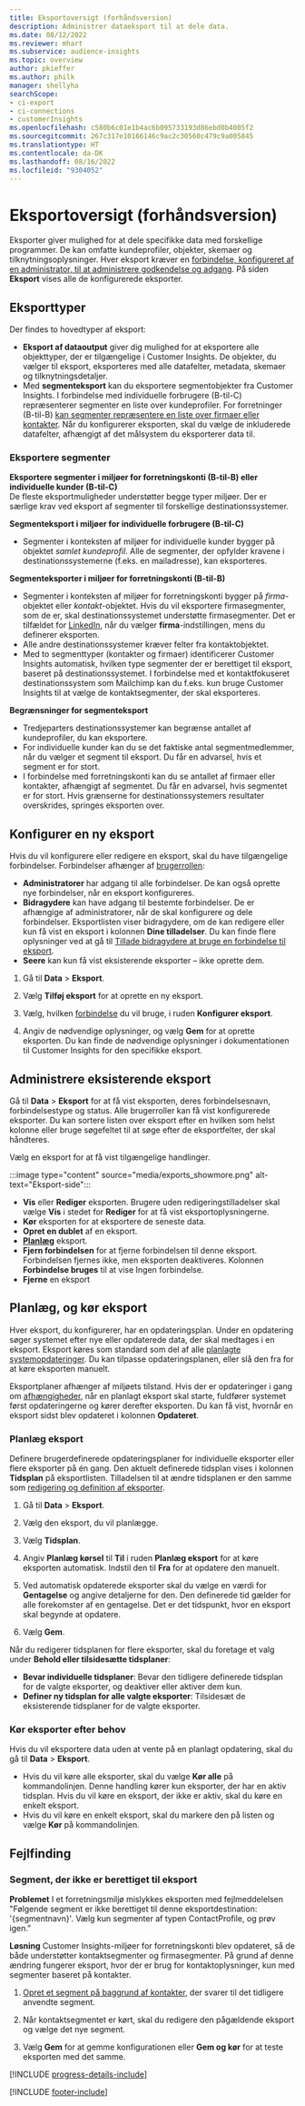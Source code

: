 ```yaml
---
title: Eksportoversigt (forhåndsversion)
description: Administrer dataeksport til at dele data.
ms.date: 08/12/2022
ms.reviewer: mhart
ms.subservice: audience-insights
ms.topic: overview
author: pkieffer
ms.author: philk
manager: shellyha
searchScope:
- ci-export
- ci-connections
- customerInsights
ms.openlocfilehash: c580b6c01e1b4ac6b095733193d86ebd0b4005f2
ms.sourcegitcommit: 267c317e10166146c9ac2c30560c479c9a005845
ms.translationtype: HT
ms.contentlocale: da-DK
ms.lasthandoff: 08/16/2022
ms.locfileid: "9304052"
---
```

# <a name="exports-preview-overview"></a>Eksportoversigt (forhåndsversion)

 Eksporter giver mulighed for at dele specifikke data med forskellige programmer. De kan omfatte kundeprofiler, objekter, skemaer og tilknytningsoplysninger. Hver eksport kræver en [forbindelse, konfigureret af en administrator, til at administrere godkendelse og adgang](connections.md). På siden **Eksport** vises alle de konfigurerede eksporter.

## <a name="export-types"></a>Eksporttyper

Der findes to hovedtyper af eksport:  

- **Eksport af dataoutput** giver dig mulighed for at eksportere alle objekttyper, der er tilgængelige i Customer Insights. De objekter, du vælger til eksport, eksporteres med alle datafelter, metadata, skemaer og tilknytningsdetaljer.
- Med **segmenteksport** kan du eksportere segmentobjekter fra Customer Insights. I forbindelse med individuelle forbrugere (B-til-C) repræsenterer segmenter en liste over kundeprofiler. For forretninger (B-til-B) [kan segmenter repræsentere en liste over firmaer eller kontakter](segment-builder.md#create-a-new-segment-with-segment-builder). Når du konfigurerer eksporten, skal du vælge de inkluderede datafelter, afhængigt af det målsystem du eksporterer data til.

### <a name="export-segments"></a>Eksportere segmenter

**Eksportere segmenter i miljøer for forretningskonti (B-til-B) eller individuelle kunder (B-til-C)**  
De fleste eksportmuligheder understøtter begge typer miljøer. Der er særlige krav ved eksport af segmenter til forskellige destinationssystemer. 

**Segmenteksport i miljøer for individuelle forbrugere (B-til-C)**  
- Segmenter i konteksten af miljøer for individuelle kunder bygger på objektet *samlet kundeprofil*. Alle de segmenter, der opfylder kravene i destinationssystemerne (f.eks. en mailadresse), kan eksporteres.

**Segmenteksporter i miljøer for forretningskonti (B-til-B)**  
- Segmenter i konteksten af miljøer for forretningskonti bygger på *firma*-objektet eller *kontakt*-objektet. Hvis du vil eksportere firmasegmenter, som de er, skal destinationssystemet understøtte firmasegmenter. Det er tilfældet for [LinkedIn](export-linkedin-ads.md), når du vælger **firma**-indstillingen, mens du definerer eksporten.
- Alle andre destinationssystemer kræver felter fra kontaktobjektet.
- Med to segmenttyper (kontakter og firmaer) identificerer Customer Insights automatisk, hvilken type segmenter der er berettiget til eksport, baseret på destinationssystemet. I forbindelse med et kontaktfokuseret destinationssystem som Mailchimp kan du f.eks. kun bruge Customer Insights til at vælge de kontaktsegmenter, der skal eksporteres.

**Begrænsninger for segmenteksport**  
- Tredjeparters destinationssystemer kan begrænse antallet af kundeprofiler, du kan eksportere. 
- For individuelle kunder kan du se det faktiske antal segmentmedlemmer, når du vælger et segment til eksport. Du får en advarsel, hvis et segment er for stort. 
- I forbindelse med forretningskonti kan du se antallet af firmaer eller kontakter, afhængigt af segmentet. Du får en advarsel, hvis segmentet er for stort. Hvis grænserne for destinationssystemers resultater overskrides, springes eksporten over.

## <a name="set-up-a-new-export"></a>Konfigurer en ny eksport

Hvis du vil konfigurere eller redigere en eksport, skal du have tilgængelige forbindelser. Forbindelser afhænger af [brugerrollen](permissions.md):
- **Administratorer** har adgang til alle forbindelser. De kan også oprette nye forbindelser, når en eksport konfigureres.
- **Bidragydere** kan have adgang til bestemte forbindelser. De er afhængige af administratorer, når de skal konfigurere og dele forbindelser. Eksportlisten viser bidragydere, om de kan redigere eller kun få vist en eksport i kolonnen **Dine tilladelser**. Du kan finde flere oplysninger ved at gå til [Tillade bidragydere at bruge en forbindelse til eksport](connections.md#allow-contributors-to-use-a-connection-for-exports).
- **Seere** kan kun få vist eksisterende eksporter – ikke oprette dem.

1. Gå til **Data** > **Eksport**.

1. Vælg **Tilføj eksport** for at oprette en ny eksport.

1. Vælg, hvilken [forbindelse](connections.md) du vil bruge, i ruden **Konfigurer eksport**.

1. Angiv de nødvendige oplysninger, og vælg **Gem** for at oprette eksporten. Du kan finde de nødvendige oplysninger i dokumentationen til Customer Insights for den specifikke eksport.

## <a name="manage-existing-exports"></a>Administrere eksisterende eksport

Gå til **Data** > **Eksport** for at få vist eksporten, deres forbindelsesnavn, forbindelsestype og status. Alle brugerroller kan få vist konfigurerede eksporter. Du kan sortere listen over eksport efter en hvilken som helst kolonne eller bruge søgefeltet til at søge efter de eksportfelter, der skal håndteres.

Vælg en eksport for at få vist tilgængelige handlinger.

:::image type="content" source="media/exports_showmore.png" alt-text="Eksport-side":::

- **Vis** eller **Rediger** eksporten. Brugere uden redigeringstilladelser skal vælge **Vis** i stedet for **Rediger** for at få vist eksportoplysningerne.
- **Kør** eksporten for at eksportere de seneste data.
- **Opret en dublet** af en eksport.
- **[Planlæg](#schedule-and-run-exports)** eksport.
- **Fjern forbindelsen** for at fjerne forbindelsen til denne eksport. Forbindelsen fjernes ikke, men eksporten deaktiveres. Kolonnen **Forbindelse bruges** til at vise Ingen forbindelse.
- **Fjerne** en eksport

## <a name="schedule-and-run-exports"></a>Planlæg, og kør eksport

Hver eksport, du konfigurerer, har en opdateringsplan. Under en opdatering søger systemet efter nye eller opdaterede data, der skal medtages i en eksport. Eksport køres som standard som del af alle [planlagte systemopdateringer](schedule-refresh.md). Du kan tilpasse opdateringsplanen, eller slå den fra for at køre eksporten manuelt.

Eksportplaner afhænger af miljøets tilstand. Hvis der er opdateringer i gang om [afhængigheder](system.md#refresh-processes), når en planlagt eksport skal starte, fuldfører systemet først opdateringerne og kører derefter eksporten. Du kan få vist, hvornår en eksport sidst blev opdateret i kolonnen **Opdateret**.

### <a name="schedule-exports"></a>Planlæg eksport

Definere brugerdefinerede opdateringsplaner for individuelle eksporter eller flere eksporter på én gang. Den aktuelt definerede tidsplan vises i kolonnen **Tidsplan** på eksportlisten. Tilladelsen til at ændre tidsplanen er den samme som [redigering og definition af eksporter](export-destinations.md#set-up-a-new-export).

1. Gå til **Data** > **Eksport**.

1. Vælg den eksport, du vil planlægge.

1. Vælg **Tidsplan**.

1. Angiv **Planlæg kørsel** til **Til** i ruden **Planlæg eksport** for at køre eksporten automatisk. Indstil den til **Fra** for at opdatere den manuelt.

1. Ved automatisk opdaterede eksporter skal du vælge en værdi for **Gentagelse** og angive detaljerne for den. Den definerede tid gælder for alle forekomster af en gentagelse. Det er det tidspunkt, hvor en eksport skal begynde at opdatere.

1. Vælg **Gem**.

Når du redigerer tidsplanen for flere eksporter, skal du foretage et valg under **Behold eller tilsidesætte tidsplaner**:

- **Bevar individuelle tidsplaner**: Bevar den tidligere definerede tidsplan for de valgte eksporter, og deaktiver eller aktiver dem kun.
- **Definer ny tidsplan for alle valgte eksporter**: Tilsidesæt de eksisterende tidsplaner for de valgte eksporter.

### <a name="run-exports-on-demand"></a>Kør eksporter efter behov

Hvis du vil eksportere data uden at vente på en planlagt opdatering, skal du gå til **Data** > **Eksport**.

- Hvis du vil køre alle eksporter, skal du vælge **Kør alle** på kommandolinjen. Denne handling kører kun eksporter, der har en aktiv tidsplan. Hvis du vil køre en eksport, der ikke er aktiv, skal du køre en enkelt eksport.
- Hvis du vil køre en enkelt eksport, skal du markere den på listen og vælge **Kør** på kommandolinjen.

## <a name="troubleshooting"></a>Fejlfinding

### <a name="segment-not-eligible-for-export"></a>Segment, der ikke er berettiget til eksport

**Problemet** I et forretningsmiljø mislykkes eksporten med fejlmeddelelsen "Følgende segment er ikke berettiget til denne eksportdestination: '{segmentnavn}'. Vælg kun segmenter af typen ContactProfile, og prøv igen."

**Løsning** Customer Insights-miljøer for forretningskonti blev opdateret, så de både understøtter kontaktsegmenter og firmasegmenter. På grund af denne ændring fungerer eksport, hvor der er brug for kontaktoplysninger, kun med segmenter baseret på kontakter.

1. [Opret et segment på baggrund af kontakter](segment-builder.md), der svarer til det tidligere anvendte segment.

1. Når kontaktsegmentet er kørt, skal du redigere den pågældende eksport og vælge det nye segment.

1. Vælg **Gem** for at gemme konfigurationen eller **Gem og kør** for at teste eksporten med det samme.

[!INCLUDE [progress-details-include](includes/progress-details-pane.md)]


[!INCLUDE [footer-include](includes/footer-banner.md)]
